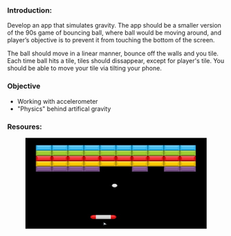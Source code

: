 ### Introduction:

Develop an app that simulates gravity. The app should be a smaller version of the 90s game of bouncing ball, where ball would be moving around, and player’s objective is to prevent it from touching the bottom of the screen.

The ball should move in a linear manner, bounce off the walls and you tile.
Each time ball hits a tile, tiles should dissappear, except for player's tile.
You should be able to move your tile via tilting your phone.

### Objective

- Working with accelerometer
- "Physics" behind artifical gravity

### Resoures:

<center>

<img src="https://github.com/alem-01/alem_public/blob/master/resources/bouncer.01.jpg?raw=true" style = "width: 420px !important; height: 210px !important;"/>

</center>
